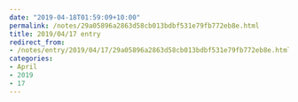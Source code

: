 ```yaml
---
date: "2019-04-18T01:59:09+10:00"
permalink: /notes/29a05896a2863d58cb013bdbf531e79fb772eb8e.html
title: 2019/04/17 entry
redirect_from:
- /notes/entry/2019/04/17/29a05896a2863d58cb013bdbf531e79fb772eb8e.html
categories:
- April
- 2019
- 17
---
```

